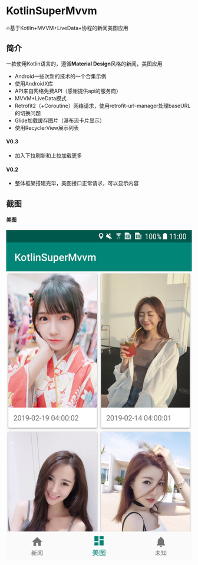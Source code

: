 # KotlinSuperMvvm
🔥基于Kotlin+MVVM+LiveData+协程的新闻美图应用
## **简介**
一款使用Kotlin语言的，遵循**Material Design**风格的新闻，美图应用
- Android一些次新的技术的一个合集示例
- 使用AndroidX库
- API来自网络免费API（感谢提供api的服务商）
- MVVM+LiveData模式
- Retrofit2（+Coroutine）网络请求，使用retrofit-url-manager处理baseURL的切换问题
- Glide加载缓存图片（瀑布流卡片显示）
- 使用RecyclerView展示列表

#### V0.3
- 加入下拉刷新和上拉加载更多

#### V0.2
- 整体框架搭建完毕，美图接口正常请求，可以显示内容

## **截图**
#### 美图

![](./picture1.jpg)
